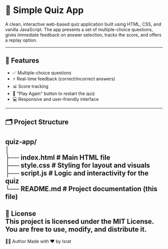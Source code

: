 # 🧠 Simple Quiz App

A clean, interactive web-based quiz application built using HTML, CSS, and vanilla JavaScript. The app presents a set of multiple-choice questions, gives immediate feedback on answer selection, tracks the score, and offers a replay option.

---
## 🚀 Features

- ✅ Multiple-choice questions  
- ⚡ Real-time feedback (correct/incorrect answers)  
- 📊 Score tracking  
- 🔁 "Play Again" button to restart the quiz  
- 💻 Responsive and user-friendly interface

---

## 🗂️ Project Structure

quiz-app/                                                                                                                                  
│                                                                                                                                          
├── index.html # Main HTML file                                                                                                            
├── style.css # Styling for layout and visuals                                                                                             
├── script.js # Logic and interactivity for the quiz                                                                                       
└── README.md # Project documentation (this file)    
---
📄 License                                                                                                                                
This project is licensed under the MIT License.
You are free to use, modify, and distribute it.
---
🙋‍♂️ Author
Made with ❤️ by Israt
